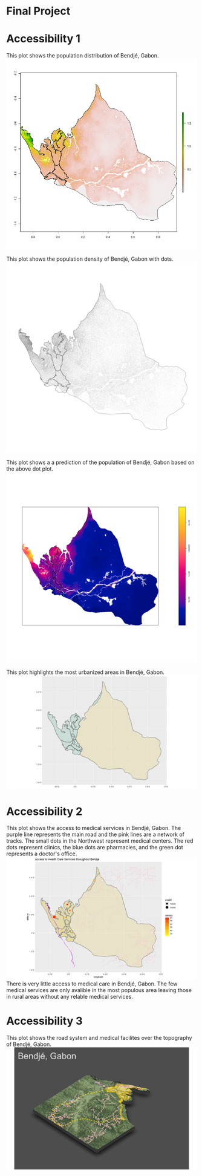 # Final Project

# Accessibility 1
This plot shows the population distribution of Bendjé, Gabon.
![](sm_pop20.png)

This plot shows the population density of Bendjé, Gabon with dots.
![](point_file.png)

This plot shows a a prediction of the population of Bendjé, Gabon based on the above dot plot.
![](subpolys.png)

This plot highlights the most urbanized areas in Bendjé, Gabon.
![](urban_area.png)

# Accessibility 2

This plot shows the access to medical services in Bendjé, Gabon. The purple line represents the main road and the pink lines are a network of tracks. The small dots in the Northwest represent medical centers. The red dots represent clinics, the blue dots are pharmacies, and the green dot represents a doctor's office.
![](pop&roads.png)
There is very little access to medical care in Bendjé, Gabon. The few medical services are only avalible in the most populous area leaving those in rural areas without any relable medical services.

# Accessibility 3

This plot shows the road system and medical facilites over the topography of Bendjé, Gabon.
![](3DPlot.png)
